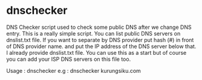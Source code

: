 dnschecker
==========

DNS Checker script used to check some public DNS after we change DNS entry. This is a really simple script. You can list public DNS servers on dnslist.txt file.
If you want to separate by DNS provider put hash (#) in front of DNS provider name. and put the IP address of the DNS server below that. I already provide dnslist.txt
file. You can use this as a start but of course you can add your ISP DNS servers on this file too.

Usage : dnschecker <domain-to-be-checked>
e.g   : dnschecker kurungsiku.com
